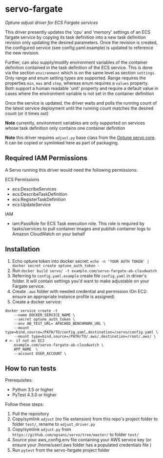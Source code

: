 # servo-fargate

_Optune adjust driver for ECS Fargate services_

This driver presently updates the 'cpu' and 'memory' settings of an ECS fargate service by copying its task definition into a new task definition revision only updating the desired parameters. Once the revision is created, the configured service (see config.yaml.example) is updated to reference the new revision. 

Further, can also supply/modify environment variables of the container definition contained in the task definition of the ECS service. This is done via the section `environment` which is on the same level as section `settings`. Only range and enum setting types are supported. Range requires the properties `min`, `max` and `step`, whereas enum requires a `values` property. Both support a human readable 'unit' property and require a default value in cases where the environment variable is not set in the container definition

Once the service is updated, the driver waits and polls the running count of the latest service deployment until the running count matches the desired count (or it times out)

__Note__ currently, environment variables are only supported on services whose task definition only contains one container definition

__Note__ this driver requires `adjust.py` base class from the [Optune servo core](https://github.com/opsani/servo/). It can be copied or symlinked here as part of packaging.

## Required IAM Permissions

A Servo running this driver would need the following permissions:

ECS Permissions

- ecs:DescribeServices
- ecs:DescribeTaskDefinition
- ecs:RegisterTaskDefinition
- ecs:UpdateService

IAM

- iam:PassRole for ECS Task execution role. This role is required by tasks/services to pull container images and publish container logs to Amazon CloudWatch on your behalf

## Installation

1. Echo optune token into docker secret: `echo -n 'YOUR AUTH TOKEN' | docker secret create optune_auth_token -`
1. Run `docker build servo/ -t example.com/servo-fargate-ab-cloudwatch`
1. Referring to `config.yaml.example` create file `config.yaml` in driver's folder. It will contain settings you'd want to make adjustable on your Fargate service.
1. Create `.aws` folder with needed credential and permission (On EC2: ensure an appropriate instance profile is assigned)
1. Create a docker service:

```
docker service create -t
    --name DOCKER_SERVICE_NAME \
    --secret optune_auth_token \
    --env AB_TEST_URL= APACHED_BENCHMARK_URL \
    --mount type=bind,source=/PATH/TO/config.yaml,destination=/servo/config.yaml \
    --mount type=bind,source=/PATH/TO/.aws/,destination=/root/.aws/ \ # <- if not on EC2
    example.com/servo-fargate-ab-cloudwatch \
    APP_NAME  \
    --account USER_ACCOUNT \
```

## How to run tests

Prerequisites:

* Python 3.5 or higher
* PyTest 4.3.0 or higher

Follow these steps:

1. Pull the repository
1. Copy/symlink `adjust` (no file extension) from this repo's project folder to folder `test/`, rename to `adjust_driver.py`
1. Copy/symlink `adjust.py` from `https://github.com/opsani/servo/tree/master/` to folder `test/`
1. Source your aws_config.env file containing your AWS service key (or ensure your /home/user/.aws folder has a populated credentials file )
1. Run `pytest` from the servo-fargate project folder
